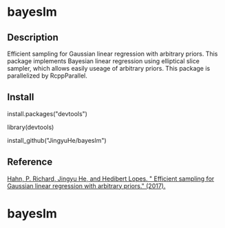 # bayeslm
## Description
Efficient sampling for Gaussian linear regression with arbitrary priors. This package implements Bayesian linear regression using elliptical slice sampler, which allows easily useage of arbitrary priors. This package is parallelized by RcppParallel.


## Install
install.packages("devtools")

library(devtools)

install_github("JingyuHe/bayeslm")


## Reference
[Hahn, P. Richard, Jingyu He, and Hedibert Lopes. " Efficient sampling for Gaussian linear regression with arbitrary priors." (2017).](http://jingyuhe.com/files/slice.pdf)

# bayeslm
